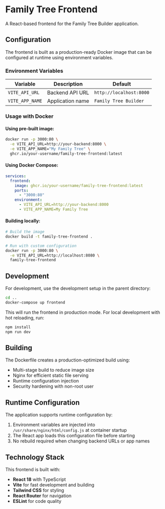 # Family Tree Frontend

A React-based frontend for the Family Tree Builder application.

## Configuration

The frontend is built as a production-ready Docker image that can be configured at runtime using environment variables.

### Environment Variables

| Variable | Description | Default |
|----------|-------------|---------|
| `VITE_API_URL` | Backend API URL | `http://localhost:8000` |
| `VITE_APP_NAME` | Application name | `Family Tree Builder` |

### Usage with Docker

#### Using pre-built image:

```bash
docker run -p 3000:80 \
  -e VITE_API_URL=http://your-backend:8000 \
  -e VITE_APP_NAME="My Family Tree" \
  ghcr.io/your-username/family-tree-frontend:latest
```

#### Using Docker Compose:

```yaml
services:
  frontend:
    image: ghcr.io/your-username/family-tree-frontend:latest
    ports:
      - "3000:80"
    environment:
      - VITE_API_URL=http://your-backend:8000
      - VITE_APP_NAME=My Family Tree
```

#### Building locally:

```bash
# Build the image
docker build -t family-tree-frontend .

# Run with custom configuration
docker run -p 3000:80 \
  -e VITE_API_URL=http://localhost:8080 \
  family-tree-frontend
```

## Development

For development, use the development setup in the parent directory:

```bash
cd ..
docker-compose up frontend
```

This will run the frontend in production mode. For local development with hot reloading, run:

```bash
npm install
npm run dev
```

## Building

The Dockerfile creates a production-optimized build using:
- Multi-stage build to reduce image size
- Nginx for efficient static file serving
- Runtime configuration injection
- Security hardening with non-root user

## Runtime Configuration

The application supports runtime configuration by:
1. Environment variables are injected into `/usr/share/nginx/html/config.js` at container startup
2. The React app loads this configuration file before starting
3. No rebuild required when changing backend URLs or app names

## Technology Stack

This frontend is built with:
- **React 18** with TypeScript
- **Vite** for fast development and building
- **Tailwind CSS** for styling
- **React Router** for navigation
- **ESLint** for code quality
